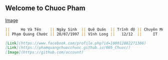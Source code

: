 ## Welcome to Chuoc Pham
[Image](163524997070349_7572570578901532672_n.jpg)
```markdown
||     Họ Và Tên    || Ngày Sinh  || Quê Quán  || Trình độ || Chuyên Môn || Kinh Nghiệm Làm Việc || Dự Án Đã Thực Hiện ||
|| Phạm Quang Chước || 20/07/1997 || Vĩnh Long ||   12/12  ||     IT     || Đã Có 4 Năm Học Tập  ||  Quản Lí Đồ Án PM  ||

[Link](https://www.facebook.com/profile.php?id=100012082271386)
[Link](https://phamquangchuocchuoc.github.io/005_Chuoc/)
[Image](https://github.com/account)

```
